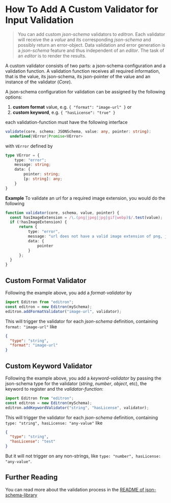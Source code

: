 # How To Add A Custom Validator for Input Validation

> You can add custom _json-schema_ validators to _editron_. Each validator will receive the a _value_ and its corresponding _json-schema_ and possibly return an error-object. Data validation and error generation is a _json-schema_ feature and thus independent of an _editor_. The task of an _editor_ is to render the results.

A custom validator consists of two parts: a json-schema configuration and a validation function. A validation function receives all required information, that is the value, its json-schema, its json-pointer of the value and an instance of the validator (_Core_).

A json-schema configuration for validation can be assigned by the following options:

1. **custom format** value, e.g. `{ "format": "image-url" }` or
2. **custom keyword**, e.g. `{ "hasLicense": "true" }`

each validation-function must have the following interface

```ts
validate(core, schema: JSONSchema, value: any, pointer: string):
  undefined|VError|Promise<VError>
```

with `VError` defined by

```ts
type VError = {
    type: "error";
    message: string; 
    data: { 
        pointer: string;
        [p: string]: any;
    }
}
```

**Example** To validate an url for a required image extension, you would do the following

```ts
function validator(core, schema, value, pointer) {
  const hasImageExtension = /\.(png|jpeg|jpg|gif|webp)$/.test(value);
  if (!hasImageExtension) {
      return {
          type: "error",
          message: "url does not have a valid image extension of png, jpg, gif or webp",
          data: {
              pointer
          }
      };
  }
}
```



## Custom Format Validator

Following the example above, you add a _format-validator_ by

```ts
import Editron from "editron";
const editron = new Editron(mySchema);
editron.addFormatValidator("image-url", validator);
```

This will trigger the validator for each _json-schema_ definition, containing `format: "image-url"` like

```json
{
  "type": "string",
  "format": "image-url"
}
``` 



## Custom Keyword Validator

Following the example above, you add a _keyword-validator_ by passing the json-schema type for the validator (_string_, _number_, _object_, etc), the keyword to register and the _validator-function_:

```ts
import Editron from "editron";
const editron = new Editron(mySchema);
editron.addKeywordValidator("string", "hasLicense", validator);
```

This will trigger the validator for each _json-schema_ definition, containing `type: "string", hasLicense: "any-value"` like

```json
{
  "type": "string",
  "hasLicense": "test"
}
``` 

But it will not trigger on any non-strings, like `type: "number", hasLicense: "any-value"`.



## Further Reading

You can read more about the validation process in the [README of json-schema-library](https://github.com/sagold/json-schema-library)
